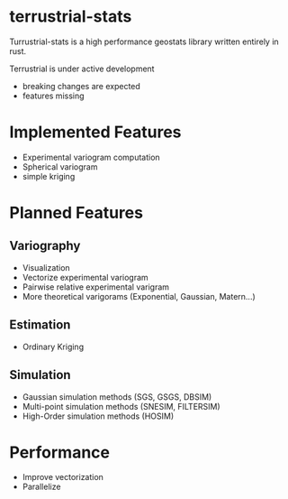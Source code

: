 # terrustrial-stats
Turrustrial-stats is a high performance geostats library written entirely in rust.

Terrustrial is under active development 
- breaking changes are expected
- features missing

# Implemented Features
- Experimental variogram computation
- Spherical variogram
- simple kriging

 # Planned Features
 ## Variography
 - Visualization
 - Vectorize experimental variogram
 - Pairwise relative experimental varigram
 - More theoretical varigorams (Exponential, Gaussian, Matern...)
   
 ## Estimation
 - Ordinary Kriging
   
 ## Simulation
 - Gaussian simulation methods (SGS, GSGS, DBSIM)
 - Multi-point simulation methods (SNESIM, FILTERSIM)
 - High-Order simulation methods (HOSIM)

# Performance
- Improve vectorization
- Parallelize

